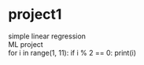 # project1
simple linear regression
<br>
ML project
<br>
for i in range(1, 11):
    if i % 2 == 0:
        print(i)
